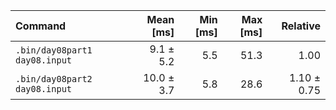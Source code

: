 | Command | Mean [ms] | Min [ms] | Max [ms] | Relative |
|:---|---:|---:|---:|---:|
| `.bin/day08part1 day08.input` | 9.1 ± 5.2 | 5.5 | 51.3 | 1.00 |
| `.bin/day08part2 day08.input` | 10.0 ± 3.7 | 5.8 | 28.6 | 1.10 ± 0.75 |
